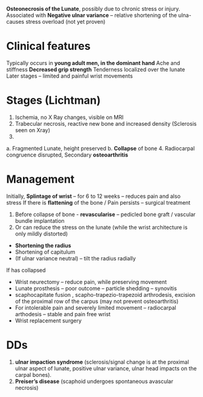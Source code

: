 **Osteonecrosis of the Lunate**, possibly due to chronic stress or injury.
Associated with **Negative ulnar variance** – relative shortening of the ulna- causes stress overload (not yet proven)

# Clinical features 

Typically occurs in **young adult men, in the dominant hand**
Ache and stiffness
**Decreased grip strength**
Tenderness localized over the lunate
Later stages – limited and painful wrist movements

# Stages (Lichtman)

1.	Ischemia, no X Ray changes, visible on MRI
2.	Trabecular necrosis, reactive new bone and increased density  (Sclerosis seen on Xray)
3.	
 a.	Fragmented Lunate, height preserved
 b.	**Collapse** of bone
4.	Radiocarpal congruence disrupted, Secondary **osteoarthritis**

# Management

Initially, **Splintage of wrist** – for 6 to 12 weeks – reduces pain and also stress
If there is **flattening** of the bone / Pain persists – surgical treatment
1.	Before collapse of bone -  **revascularise** – pedicled bone graft / vascular bundle implantation 
2.	Or can reduce the stress on the lunate (while the wrist architecture is only mildly distorted)
-	**Shortening the radius**
-	Shortening of capitulum
-	(If ulnar variance neutral) – tilt the radius radially

If has collapsed
- Wrist neurectomy – reduce pain, while preserving movement
- Lunate prosthesis – poor outcome – particle shedding – synovitis
- scaphocapitate fusion , scapho-trapezio-trapezoid arthrodesis,  excision of the proximal row of the carpus (may not prevent osteoarthritis)
- For intolerable pain and severely limited movement – radiocarpal arthodesis – stable and pain free wrist
- Wrist replacement surgery

# DDs
1.	**ulnar impaction syndrome**  (sclerosis/signal change is at the proximal ulnar aspect of lunate, positive ulnar variance, ulnar head impacts on the carpal bones).
2.	**Preiser’s disease** (scaphoid undergoes spontaneous avascular necrosis)


